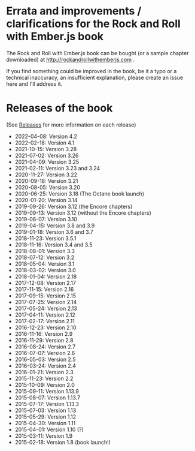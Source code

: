 # Errata and improvements / clarifications for the Rock and Roll with Ember.js book

The Rock and Roll with Ember.js book can be bought (or a sample chapter downloaded) at http://rockandrollwithemberjs.com .

If you find something could be improved in the book, be it a typo or a technical inaccuracy, an insufficient explanation, please create an issue here and I'll address it.

# Releases of the book

(See [Releases](https://github.com/balinterdi/rarwe-issues/releases) for more information on each release)

* 2022-04-08: Version 4.2
* 2022-02-18: Version 4.1
* 2021-10-15: Version 3.28
* 2021-07-02: Version 3.26
* 2021-04-09: Version 3.25
* 2021-02-11: Version 3.23 and 3.24
* 2020-11-27: Version 3.22
* 2020-09-18: Version 3.21
* 2020-08-05: Version 3.20
* 2020-06-25: Version 3.18 (The Octane book launch)
* 2020-01-20: Version 3.14
* 2019-09-26: Version 3.12 (the Encore chapters)
* 2019-09-13: Version 3.12 (without the Encore chapters)
* 2019-06-07: Version 3.10
* 2019-04-15: Version 3.8 and 3.9
* 2019-01-18: Version 3.6 and 3.7
* 2018-11-23: Version 3.5.1
* 2018-11-16: Version 3.4 and 3.5
* 2018-08-01: Version 3.3
* 2018-07-12: Version 3.2
* 2018-05-04: Version 3.1
* 2018-03-02: Version 3.0
* 2018-01-04: Version 2.18
* 2017-12-08: Version 2.17
* 2017-11-15: Version 2.16
* 2017-09-15: Version 2.15
* 2017-07-25: Version 2.14
* 2017-05-24: Version 2.13
* 2017-04-11: Version 2.12
* 2017-02-17: Version 2.11
* 2016-12-23: Version 2.10
* 2016-11-16: Version 2.9
* 2016-11-29: Version 2.8
* 2016-08-24: Version 2.7
* 2016-07-07: Version 2.6
* 2016-05-03: Version 2.5
* 2016-03-24: Version 2.4
* 2016-01-21: Version 2.3
* 2015-11-23: Version 2.2
* 2015-10-09: Version 2.0
* 2015-09-11: Version 1.13.9
* 2015-08-07: Version 1.13.7
* 2015-07-17: Version 1.13.3
* 2015-07-03: Version 1.13
* 2015-05-29: Version 1.12
* 2015-04-30: Version 1.11
* 2015-04-01: Version 1.10 (?)
* 2015-03-11: Version 1.9
* 2015-02-18: Version 1.8 (book launch!)





